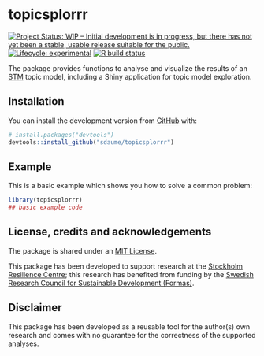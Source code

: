 
<!-- README.md is generated from README.Rmd. Please edit that file -->

# topicsplorrr

<!-- badges: start -->

[![Project Status: WIP – Initial development is in progress, but there
has not yet been a stable, usable release suitable for the
public.](https://www.repostatus.org/badges/latest/wip.svg)](https://www.repostatus.org/#wip)
[![Lifecycle:
experimental](https://img.shields.io/badge/lifecycle-experimental-orange.svg)](https://www.tidyverse.org/lifecycle/#experimental)
[![R build
status](https://github.com/sdaume/topicsplorrr/workflows/R-CMD-check/badge.svg)](https://github.com/sdaume/topicsplorrr/actions)
<!-- badges: end -->

The package provides functions to analyse and visualize the results of
an [STM](https://github.com/bstewart/stm) topic model, including a Shiny
application for topic model exploration.

## Installation

You can install the development version from
[GitHub](https://github.com/) with:

``` r
# install.packages("devtools")
devtools::install_github("sdaume/topicsplorrr")
```

## Example

This is a basic example which shows you how to solve a common problem:

``` r
library(topicsplorrr)
## basic example code
```

## License, credits and acknowledgements

The package is shared under an [MIT License](LICENSE.md).

This package has been developed to support research at the [Stockholm
Resilience Centre](https://www.stockholmresilience.org); this research
has benefited from funding by the [Swedish Research Council for
Sustainable Development (Formas)](https://formas.se/).

## Disclaimer

This package has been developed as a reusable tool for the author(s) own
research and comes with no guarantee for the correctness of the
supported analyses.
